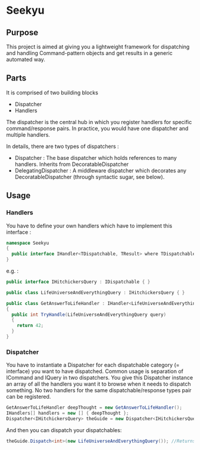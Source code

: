 # Seekyu

## Purpose

This project is aimed at giving you a lightweight framework for dispatching and handling Command-pattern objects and get results in a generic automated way.

## Parts

It is comprised of two building blocks
  - Dispatcher
  - Handlers

The dispatcher is the central hub in which you register handlers for specific command/response pairs.
In practice, you would have one dispatcher and multiple handlers.

In details, there are two types of dispatchers :
  - Dispatcher<TDispatchable> : The base dispatcher which holds references to many handlers. Inherits from DecoratableDispatcher<TDispatchable>
  - DelegatingDispatcher<TDispatchable> : A middleware dispatcher which decorates any DecoratableDispatcher (through syntactic sugar, see below).

## Usage

### Handlers

You have to define your own handlers which have to implement this interface :

```csharp
namespace Seekyu
{
  public interface IHandler<TDispatchable, TResult> where TDispatchable : IDispatchable
}
```

e.g. :

```csharp
public interface IHitchickersQuery : IDispatchable { }

public class LifeUniverseAndEverythingQuery : IHitchickersQuery { }

public class GetAnswerToLifeHandler : IHandler<LifeUniverseAndEverythingQuery, int>
{
  public int TryHandle(LifeUniverseAndEverythingQuery query)
  {
    return 42;
  }
}
```

### Dispatcher

You have to instantiate a Dispatcher<TDispatchable> for each dispatchable category (= interface) you want to have dispatched. Common usage is separation of ICommand and IQuery in two dispatchers.
You give this Dispatcher instance an array of all the handlers you want it to browse when it needs to dispatch something.
No two handlers for the same dispatchable/response types pair can be registered.

```csharp
GetAnswerToLifeHandler deepThought = new GetAnswerToLifeHandler();
IHandlers[] handlers = new [] { deepThought };
Dispatcher<IHitchickersQuery> theGuide = new Dispatcher<IHitchickersQuery>(handlers);
```

And then you can dispatch your dispatchables:
```csharp
theGuide.Dispatch<int>(new LifeUniverseAndEverythingQuery()); //Returns 42;
```

